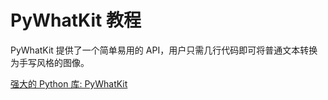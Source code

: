 # PyWhatKit 教程

<show-structure depth="3"/>

PyWhatKit 提供了一个简单易用的 API，用户只需几行代码即可将普通文本转换为手写风格的图像。

<seealso>
<category ref="ref_docs">
    <a href="https://mp.weixin.qq.com/s/Tpxsq2whMoo_BDtFKDWDMQ">强大的 Python 库: PyWhatKit</a>
</category>
<category ref="ref_github">
</category>
<category ref="ref_issues">
</category>
<category ref="ref_hf">
</category>
<category ref="ref_ms">
</category>
</seealso>
